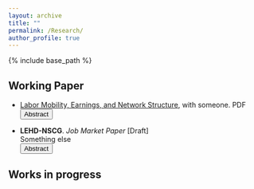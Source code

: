 ```yaml
---
layout: archive
title: ""
permalink: /Research/
author_profile: true
---
```


{% include base_path %}

## Working Paper

* [Labor Mobility, Earnings, and Network Structure](https://SteveShelnanMa.github.io/workingpaper/AKM.pdf), with someone. PDF  
  <button class="abstract-button" onclick="toggleAbstract(event)">Abstract</button>
  <div class="abstract-content" style="display:none;">
    <p>
      Here is the first abstract of the paper.
    </p>
  </div>

* __LEHD-NSCG__. _Job Market Paper_ [Draft]  
  Something else  
  <button class="abstract-button" onclick="toggleAbstract(event)">Abstract</button>
  <div class="abstract-content" style="display:none;">
    <p>
      Here is the abstract of the paper. This paper studies this and that using the data bla. I document that this and that and set a model to do this.
    </p>
  </div>

## Works in progress

<script>
document.addEventListener('DOMContentLoaded', (event) => {
  window.toggleAbstract = function(event) {
    event.preventDefault();
    var content = event.target.nextElementSibling;
    if (content.style.display === "none" || content.style.display === "") {
      content.style.display = "block";
    } else {
      content.style.display = "none";
    }
  }
});
</script>
